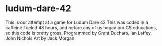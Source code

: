 # ludum-dare-42
This is our attempt at a game for Ludum Dare 42
This was coded in a caffeine-fueled 48 hours, and before any of us began our CS educations, so this code is pretty gross.
Programmed by Grant Duchars, Ian Laffey, John Nichols
Art by Jack Morgan

